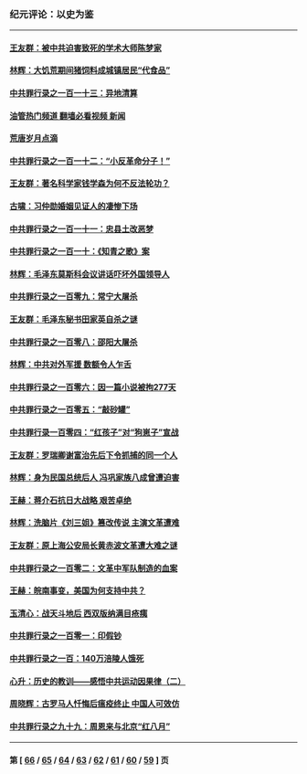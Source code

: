 ### 纪元评论：以史为鉴
---
#### [王友群：被中共迫害致死的学术大师陈梦家](../../pages/nsc1028/n13932885.md?02220330) 
#### [林辉：大饥荒期间猪饲料成城镇居民“代食品”](../../pages/nsc1028/n13933558.md?02220330) 
#### [中共罪行录之一百一十三：异地清算](../../pages/nsc1028/n13930716.md?02220330) 
#### [油管热门频道 翻墙必看视频 新闻](ok?02220330)
#### [荒唐岁月点滴](../../pages/nsc1028/n13931451.md?02220330) 
#### [中共罪行录之一百一十二：“小反革命分子！”](../../pages/nsc1028/n13926295.md?02220330) 
#### [王友群：著名科学家钱学森为何不反法轮功？](../../pages/nsc1028/n13923607.md?02220330) 
#### [古啸：习仲勋婚姻见证人的凄惨下场](../../pages/nsc1028/n13923826.md?02220330) 
#### [中共罪行录之一百一十一：忠县土改恶梦](../../pages/nsc1028/n13923119.md?02220330) 
#### [中共罪行录之一百一十：《知青之歌》案](../../pages/nsc1028/n13920732.md?02220330) 
#### [林辉：毛泽东莫斯科会议讲话吓坏外国领导人](../../pages/nsc1028/n13917931.md?02220330) 
#### [中共罪行录之一百零九：常宁大屠杀](../../pages/nsc1028/n13917366.md?02220330) 
#### [王友群：毛泽东秘书田家英自杀之谜](../../pages/nsc1028/n13916918.md?02220330) 
#### [中共罪行录之一百零八：邵阳大屠杀](../../pages/nsc1028/n13916622.md?02220330) 
#### [林辉：中共对外军援 数额令人乍舌](../../pages/nsc1028/n13914615.md?02220330) 
#### [中共罪行录之一百零六：因一篇小说被拘277天](../../pages/nsc1028/n13913548.md?02220330) 
#### [中共罪行录之一百零五：“敲砂罐”](../../pages/nsc1028/n13912910.md?02220330) 
#### [中共罪行录一百零四：“红孩子”对“狗崽子”宣战](../../pages/nsc1028/n13908811.md?02220330) 
#### [王友群：罗瑞卿谢富治先后下令抓捕的同一个人](../../pages/nsc1028/n13907857.md?02220330) 
#### [林辉：身为民国总统后人 冯巩家族八成曾遭迫害](../../pages/nsc1028/n13907756.md?02220330) 
#### [王赫：蒋介石抗日大战略 艰苦卓绝](../../pages/nsc1028/n13904249.md?02220330) 
#### [林辉：洗脑片《刘三姐》篡改传说 主演文革遭难](../../pages/nsc1028/n13899238.md?02220330) 
#### [王友群：原上海公安局长黄赤波文革遭大难之谜](../../pages/nsc1028/n13898139.md?02220330) 
#### [中共罪行录之一百零二：文革中军队制造的血案](../../pages/nsc1028/n13897782.md?02220330) 
#### [王赫：皖南事变，美国为何支持中共？](../../pages/nsc1028/n13897035.md?02220330) 
#### [玉清心：战天斗地后 西双版纳满目疮痍](../../pages/nsc1028/n13895566.md?02220330) 
#### [中共罪行录之一百零一：印假钞](../../pages/nsc1028/n13896066.md?02220330) 
#### [中共罪行录之一百：140万涪陵人饿死](../../pages/nsc1028/n13892716.md?02220330) 
#### [心升：历史的教训——感悟中共运动因果律（二）](../../pages/nsc1028/n13892402.md?02220330) 
#### [周晓辉：古罗马人忏悔后瘟疫终止 中国人可效仿](../../pages/nsc1028/n13891767.md?02220330) 
#### [中共罪行录之九十九：周恩来与北京“红八月”](../../pages/nsc1028/n13892095.md?02220330) 

---
#### 第 [ [66](./66.md?02220330) / [65](./65.md?02220330) / [64](./64.md?02220330) / [63](./63.md?02220330) / [62](./62.md?02220330) / [61](./61.md?02220330) / [60](./60.md?02220330) / [59](./59.md?02220330) ] 页
